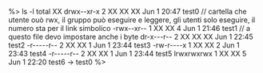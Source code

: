 %> ls -l
total XX
drwx--xr-x 2 XX XX XX Jun 1 20:47 test0 // cartella che utente ouò rwx, il gruppo può eseguire e leggere, gli utenti solo eseguire, il numero sta per il link simbolico
-rwx--xr-- 1 XX XX 4 Jun 1 21:46 test1 // a questo file devo impostare anche i byte
dr-x---r-- 2 XX XX XX Jun 1 22:45 test2
-r-----r-- 2 XX XX 1 Jun 1 23:44 test3
-rw-r----x 1 XX XX 2 Jun 1 23:43 test4
-r-----r-- 2 XX XX 1 Jun 1 23:44 test5
lrwxrwxrwx 1 XX XX 5 Jun 1 22:20 test6 -> test0
%>
